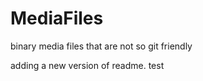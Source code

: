 # MediaFiles
binary media files that are not so git friendly


adding a new version of readme.  test 